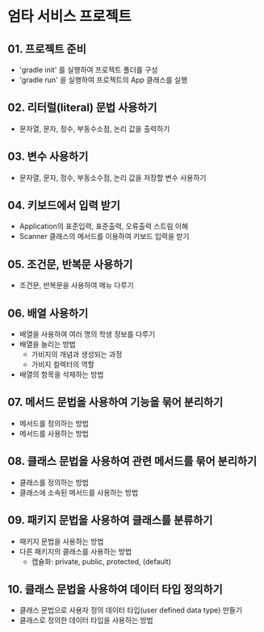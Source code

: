 # 엄타 서비스 프로젝트

## 01. 프로젝트 준비

- 'gradle init' 를 실행하여 프로젝트 폴더를 구성
- 'gradle run' 을 실행하여 프로젝트의 App 클래스를 실행

## 02. 리터럴(literal) 문법 사용하기

- 문자열, 문자, 정수, 부동수소점, 논리 값을 출력하기

## 03. 변수 사용하기

- 문자열, 문자, 정수, 부동소수점, 논리 값을 저장할 변수 사용하기 

## 04. 키보드에서 입력 받기

- Application의 표준입력, 표준출력, 오류출력 스트림 이해
- Scanner 클래스의 메서드를 이용하여 키보드 입력을 받기

## 05. 조건문, 반복문 사용하기

- 조건문, 반복문을 사용하여 메뉴 다루기

## 06. 배열 사용하기

- 배열을 사용하여 여러 명의 학생 정보를 다루기
- 배열을 늘리는 방법
  - 가비지의 개념과 생성되는 과정
  - 가비지 컬렉터의 역할
- 배열의 항목을 삭제하는 방법

## 07. 메서드 문법을 사용하여 기능을 묶어 분리하기

- 메서드를 정의하는 방법
- 메서드를 사용하는 방법

## 08. 클래스 문법을 사용하여 관련 메서드를 묶어 분리하기

- 클래스를 정의하는 방법
- 클래스에 소속된 메서드를 사용하는 방법

## 09. 패키지 문법을 사용하여 클래스를 분류하기 

- 패키지 문법을 사용하는 방법
- 다른 패키지의 클래스를 사용하는 방법
  - 캡슐화: private, public, protected, (default)

## 10. 클래스 문법을 사용하여 데이터 타입 정의하기

- 클래스 문법으로 사용자 정의 데이터 타입(user defined data type) 만들기
- 클래스로 정의한 데이터 타입을 사용하는 방법

